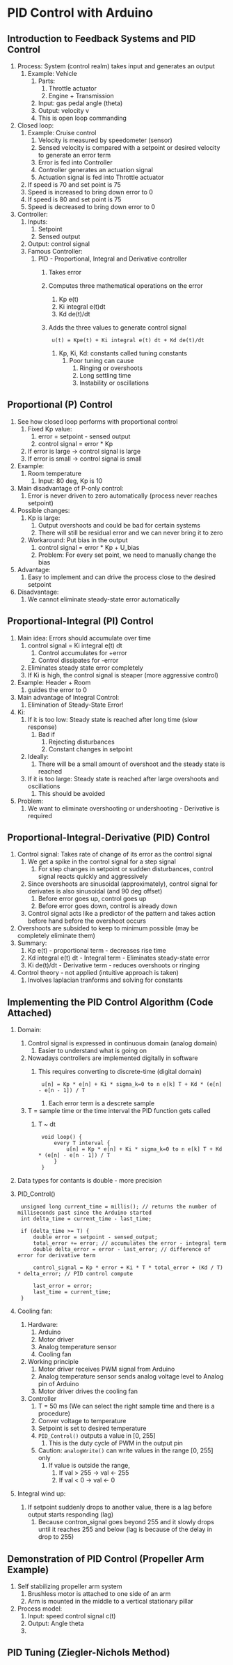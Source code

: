 # PID Control with Arduino #
## Introduction to Feedback Systems and PID Control ##
1. Process: System (control realm) takes input and generates an output
	1. Example: Vehicle
		1. Parts:
			1. Throttle actuator
			2. Engine + Transmission
		2. Input: gas pedal angle (theta)
		3. Output: velocity v
		4. This is open loop commanding
2. Closed loop:
	1. Example: Cruise control
		1. Velocity is measured by speedometer (sensor)
		2. Sensed velocity is compared with a setpoint or desired velocity to generate an error term
		3. Error is fed into Controller
		4. Controller generates an actuation signal
		5. Actuation signal is fed into Throttle actuator
	2. If speed is 70 and set point is 75
	3. Speed is increased to bring down error to 0
	4. If speed is 80 and set point is 75
	5. Speed is decreased to bring down error to 0
3. Controller:
	1. Inputs:
		1. Setpoint
		2. Sensed output
	2. Output: control signal
	3. Famous Controller:
		1. PID - Proportional, Integral and Derivative controller
			1. Takes error
			2. Computes three mathematical operations on the error
				1. Kp e(t)
				2. Ki integral e(t)dt
				3. Kd de(t)/dt
			3. Adds the three values to generate control signal

					u(t) = Kpe(t) + Ki integral e(t) dt + Kd de(t)/dt
					
				1. Kp, Ki, Kd: constants called tuning constants
					1. Poor tuning can cause
						1. Ringing or overshoots
						2. Long settling time
						3. Instability or oscillations

## Proportional (P) Control ##
1. See how closed loop performs with proportional control
	1. Fixed Kp value:
		1. error = setpoint - sensed output
		2. control signal = error * Kp
	2. If error is large -> control signal is large
	3. If error is small -> control signal is small
2. Example:
	1. Room temperature
		1. Input: 80 deg, Kp is 10
3. Main disadvantage of P-only control:
	1. Error is never driven to zero automatically (process never reaches setpoint)
4. Possible changes:
	1. Kp is large:
		1. Output overshoots and could be bad for certain systems
		2. There will still be residual error and we can never bring it to zero
	2. Workaround: Put bias in the output
		1. control signal = error * Kp + U_bias
		2. Problem: For every set point, we need to manually change the bias
5. Advantage:
	1. Easy to implement and can drive the process close to the desired setpoint
6. Disadvantage:
	1. We cannot eliminate steady-state error automatically

## Proportional-Integral (PI) Control ##
1. Main idea: Errors should accumulate over time
	1. control signal = Ki integral e(t) dt
		1. Control accumulates for +error
		2. Control dissipates for -error
	2. Eliminates steady state error completely
	3. If Ki is high, the control signal is steaper (more aggressive control)
2. Example: Header + Room
	1. guides the error to 0
3. Main advantage of Integral Control:
	1. Elimination of Steady-State Error!
4. Ki:
	1. If it is too low: Steady state is reached after long time (slow response)
		1. Bad if
			1. Rejecting disturbances
			2. Constant changes in setpoint
	2. Ideally:
		1. There will be a small amount of overshoot and the steady state is reached
	3. If it is too large: Steady state is reached after large overshoots and oscillations
		1. This should be avoided
5. Problem:
	1. We want to eliminate overshooting or undershooting - Derivative is required

## Proportional-Integral-Derivative (PID) Control ##
1. Control signal: Takes rate of change of its error as the control signal
	1. We get a spike in the control signal for a step signal
		1. For step changes in setpoint or sudden disturbances, control signal reacts quickly and aggressively
	2. Since overshoots are sinusoidal (approximately), control signal for derivates is also sinusoidal (and 90 deg offset)
		1. Before error goes up, control goes up
		2. Before error goes down, control is already down
	3. Control signal acts like a predictor of the pattern and takes action before hand before the overshoot occurs
2. Overshoots are subsided to keep to minimum possible (may be completely eliminate them)
3. Summary:
	1. Kp e(t) - proportional term - decreases rise time
	2. Kd integral e(t) dt - Integral term - Eliminates steady-state error
	3. Ki de(t)/dt - Derivative term - reduces overshoots or ringing
2. Control theory - not applied (intuitive approach is taken)
	1. Involves laplacian tranforms and solving for constants

## Implementing the PID Control Algorithm (Code Attached) ##
1. Domain:
	1. Control signal is expressed in continuous domain (analog domain)
		1. Easier to understand what is going on
	2. Nowadays controllers are implemented digitally in software
		1. This requires converting to discrete-time (digital domain)

				u[n] = Kp * e[n] + Ki * sigma_k=0 to n e[k] T + Kd * (e[n] - e[n - 1]) / T
				
			1. Each error term is a descrete sample
	3. T = sample time or the time interval the PID function gets called
		1. T ~ dt

				void loop() {
					every T interval {
						u[n] = Kp * e[n] + Ki * sigma_k=0 to n e[k] T + Kd * (e[n] - e[n - 1]) / T
					}
				}
				
2. Data types for contants is double - more precision
3. PID_Control()

		unsigned long current_time = millis(); // returns the number of milliseconds past since the Arduino started
		int delta_time = current_time - last_time;
		
		if (delta_time >= T) {
			double error = setpoint - sensed_output;
			total_error += error; // accumulates the error - integral term
			double delta_error = error - last_error; // difference of error for derivative term
			
			control_signal = Kp * error + Ki * T * total_error + (Kd / T) * delta_error; // PID control compute
			
			last_error = error;
			last_time = current_time;
		}	

4. Cooling fan:
	1. Hardware:
		1. Arduino
		2. Motor driver
		3. Analog temperature sensor
		4. Cooling fan
	2. Working principle
		1. Motor driver receives PWM signal from Arduino
		2. Analog temperature sensor sends analog voltage level to Analog pin of Arduino
		3. Motor driver drives the cooling fan
	3. Controller
		1. T = 50 ms (We can select the right sample time and there is a procedure)
		2. Conver voltage to temperature
		3. Setpoint is set to desired temperature
		4. `PID_Control()` outputs a value in [0, 255]
			1. This is the duty cycle of PWM in the output pin
		5. Caution: `analogWrite()` can write values in the range [0, 255] only
			1. If value is outside the range, 
				1. If val > 255 -> val <- 255
				2. If val < 0 -> val <- 0
5. Integral wind up:
	1. If setpoint suddenly drops to another value, there is a lag before output starts responding (lag)
		1. Because contron_signal goes beyond 255 and it slowly drops until it reaches 255 and below (lag is because of the delay in drop to 255)	

## Demonstration of PID Control (Propeller Arm Example) ##
1. Self stabilizing propeller arm system
	1. Brushless motor is attached to one side of an arm
	2. Arm is mounted in the middle to a vertical stationary pillar
2. Process model:
	1. Input: speed control signal c(t)
	2. Output: Angle theta
	3. 

## PID Tuning (Ziegler-Nichols Method) ##